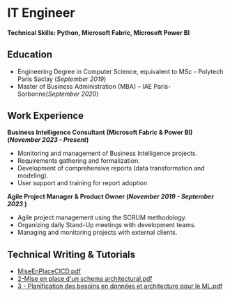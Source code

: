 # IT Engineer 

#### Technical Skills: Python, Microsoft Fabric, Microsoft Power BI

## Education				       		
- Engineering Degree in Computer Science, equivalent to MSc	- Polytech Paris Saclay (_September 2019_)	 			        		
- Master of Business Administration (MBA) – IAE Paris-Sorbonne(_September 2020_)

## Work Experience
**Business Intelligence Consultant (Microsoft Fabric & Power BI) (_November 2023 - Present_)**
- Monitoring and management of Business Intelligence projects.
- Requirements gathering and formalization.
- Development of comprehensive reports (data transformation and modeling).
- User support and training for report adoption

**Agile Project Manager & Product Owner (_November 2019 - September 2023_ )**
- Agile project management using the SCRUM methodology.
- Organizing daily Stand-Up meetings with development teams.
- Managing and monitoring projects with external clients.

## Technical Writing & Tutorials
- [MiseEnPlaceCICD.pdf](https://github.com/user-attachments/files/19043403/MiseEnPlaceCICD.pdf)
- [2-Mise en place d'un schema architectural.pdf](https://github.com/user-attachments/files/19050131/2-Mise.en.place.d.un.schema.architectural.pdf)
- [3 - Planification des besoins en données et architecture pour le ML.pdf](https://github.com/user-attachments/files/19050790/3.-.Planification.des.besoins.en.donnees.et.architecture.pour.le.ML.pdf)
